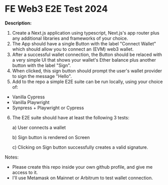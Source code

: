 # FE Web3 E2E Test 2024

**Description:**
1. Create a Next.js application using typescript, Next.js's app router plus any additional libraries and frameworks of your choice.
2. The App should have a single Button with the label "Connect Wallet" which should allow you to connect an (EVM) web3 wallet.
3. After a successful wallet connection, the Button should be relaced with a very simple UI that shows your wallet's Ether balance plus another button with the label "Sign".
4. When clicked, this sign button should prompt the user's wallet provider to sign the message "Hello".
5. Add to the repo a simple E2E suite can be run locally, using your choice of:
- Vanilla Cypress
- Vanilla Playwright 
- Synpress + Playwright or Cypress
6. The E2E suite should have at least the following 3 tests:
  
   a) User connects a wallet
  
   b) Sign button is rendered on Screen
  
   c) Clicking on Sign button successfully creates a valid signature. 

Notes:
- Please create this repo inside your own github profile, and give me access to it. 
- I'll use Metamask on Mainnet or Arbitrum to test wallet connection. 
